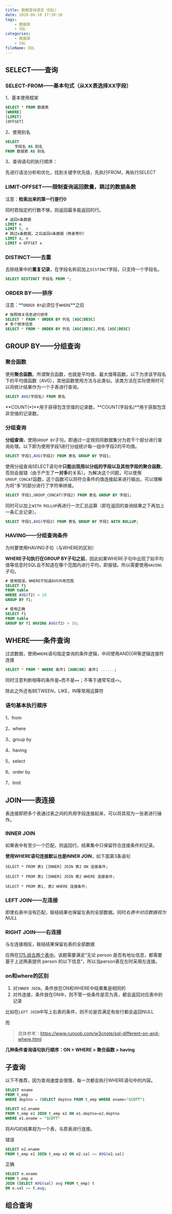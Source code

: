 ```yaml
---
title: 数据查询语言（DQL）
date: 2020-06-10 17:30:10
tags:
	- 数据库
	- SQL
categories:
	- 数据库
	- SQL
fileName: DQL
---
```


## SELECT——查询

### SELECT-FROM——基本句式（从XX表选择XX字段）

1、基本使用框架

```sql
SELECT * FROM 数据表
[WHERE]
[LIMIT]
[OFFSET]
```

2、使用别名

```sql
SELECT
	字段名 AS 别名
FROM 数据表 AS 别名
```

3、查询语句的执行顺序：

先进行语法分析和优化，找到关键字优先级，先执行FROM，再执行SELECT



### LIMIT-OFFSET——限制查询返回数量，跳过的数据条数

注意：**检索出来的第一行是行0**

同时若指定的行数不够，则返回最多能返回的行。

```sql
# 返回n条数据
LIMIT n
LIMIT 0, n
# 跳过x条数据，之后返回n条数据（两者等价）
LIMIT x, n
LIMIT n OFFSET x
```





### DISTINCT——去重

去除结果中的**重复记录**，在字段名称前加上`DISTINCT`字段，只支持一个字段名。

```sql
SELECT DISTINCT 字段名 FROM *;
```



### ORDER BY——排序

注意：**`ORDER BY`必须位于`WHERE`**之后

```sql
# 按照相关信息进行排序
SELECT * FROM * ORDER BY 列名 [ASC|DESC]
# 多个排序信息
SELECT * FROM * ORDER BY 列名 [ASC|DESC],列名 [ASC|DESC]
```



## GROUP BY——分组查询

### 聚合函数

使用**聚合函数**。所谓聚合函数，也就是平均值、最大值等函数，以下为求该字段名下的平均值函数（AVG），其他函数使用方法与此类似。该类方法在实际使用时可以将统计结果作为一个子表进行查询。

```sql
SELECT AVG(字段名) FROM 表名
```

**COUNT(*)**用于获得包含空值的记录数，**COUNT(字段名)**用于获取包含非空值的记录数。

### 分组查询

**分组查询**，使用`GROUP BY`子句。即通过一定规则将数据集分为若干个部分进行查询处理。以下即为使用字段1进行分组统计每一组中字段2的平均值。

```sql
SELECT 字段1,AVG(字段2) FROM 表名 GROUP BY 字段1;
```

使用分组查询SELECT语句中**只能出现用以分组的字段以及其他字段的聚合函数**，否则会报错（由于产生了**一对多**的关系）。为解决这个问题，可以使用`GROUP_CONCAT`函数，这个函数可以将符合条件的值连接起来进行输出，可以理解为将“多”的部分进行了字符串拼接。

```sql
SELECT 字段1,GROUP_CONCAT(字段2) FROM 表名 GROUP BY 字段1;
```

同时可以加上`WITH ROLLUP`再进行一次汇总运算（即在返回的查询结果之下再加上一条汇总记录）。

```sql
SELECT 字段1,AVG(字段2) FROM 表名 GROUP BY 字段1 WITH ROLLUP;
```



### HAVING——分组查询条件

为何要使用HAVING子句（与WHERE的区别）

**WHERE子句执行在GROUP BY子句之前**，因此如果WHERE子句中出现了如平均值等信息时SQL会不知道在哪个范围内进行平均，即报错。所以需要使用`HAVING`子句。

```sql
# 使用错误，WHERE不知道AVG作用范围
SELECT f1
FROM table
WHERE AVG(f2) > 10
GROUP BY f1;
```

```sql
# 使用正确
SELECT f1
FROM table
GROUP BY f1 HAVING AVG(f2) > 10;
```



## WHERE——条件查询

过滤数据，使用`WHERE`语句指定查询的条件逻辑，中间使用AND|OR等逻辑连接符连接

```sql
SELECT * FROM * WHERE 条件1 [AND|OR] 条件2 ......;
```

同时注意判断相等的条件是`=`而不是`==`；不等于通常写成`<>`。

除此之外还有BETWEEN，LIKE，IN等常用运算符



### 语句基本执行顺序

1、from

2、where

3、group by

4、having

5、select

6、order by

7、limit



## JOIN——表连接

表连接即把多个表通过表之间的共用字段连接起来，可以将其视为一张表进行操作。



### INNER JOIN

如果表中有至少一个匹配，则返回行。结果集中只保留符合连接条件的记录。

**使用WHERE语句连接默认也是INNER JOIN**，如下面第3条语句

```
SELECT * FROM 表1 [INNER] JOIN 表2 ON 连接条件;

SELECT * FROM 表1 [INNER] JOIN 表2 WHERE 连接条件;

SELECT * FROM 表1, 表2 WHERE 连接条件;
```



### LEFT JOIN——左连接

即使右表中没有匹配，联结结果也保留左表的全部数据。同时*右表中对应数据视为NULL*

### RIGHT JOIN——右连接

与左连接相反，联结结果保留右表的全部数据



应用在[175.组合两个表中](https://leetcode-cn.com/problems/combine-two-tables/)。该题需要满足“无论 person 是否有地址信息，都需要基于上述两表提供 person 的以下信息”，所以当person表在左时采用左连接。



### on和where的区别

1. 对`INNER JOIN`，条件放在ON和WHERE中结果集是相同的
2. 对外连接，条件放在ON中，则不管一些条件是否为真，都会返回对应表中的记录

比如在`LEFT JOIN`中写上右表的条件，则不论是否满足有些行都会返回NULL

而

> 具体参考：https://www.runoob.com/w3cnote/sql-different-on-and-where.html



**几种条件查询语句执行顺序：ON > WHERE > 聚合函数 > having**



## 子查询



以下不推荐，因为查询速度会很慢，每一次都会执行WHERE语句中的内容。

```sql
SELECT ename 
FROM t_emp
WHERE deptno = (SELECT deptno FROM t_emp WHERE ename="SCOTT")
```



```sql
SELECT e2.ename
FROM t_emp e1 JOIN t_emp e2 ON e1.deptno=e2.deptno
WHERE e1.ename = "SCOTT"
```



将AVG的结果视为一个表，与原表进行连接。

错误

```sql
SELECT e2.ename
FROM t_emp e1 JOIN t_emp e2 ON e2.sal >= AVG(e1.sal)
```

正确

```sql
SELECT e.ename
FROM t_emp e 
JOIN (SELECT AVG(sal) avg FROM t_emp) t
ON e.sal >= t.avg;
```



## 组合查询





